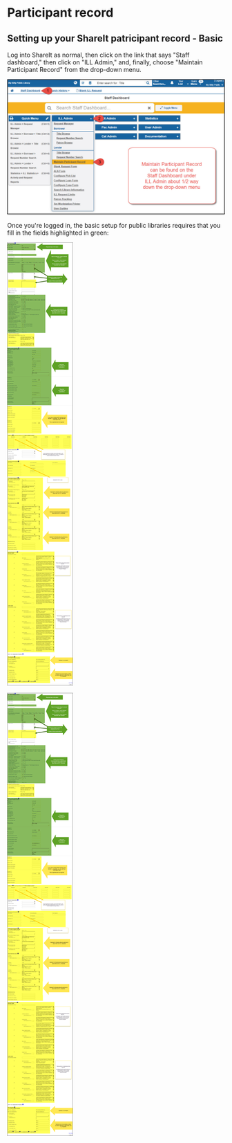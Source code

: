 # Participant record

## Setting up your ShareIt patricipant record - Basic

Log into ShareIt as normal, then click on the link that says "Staff dashboard," then click on "ILL Admin," and, finally, choose "Maintain Participant Record" from the drop-down menu.

![Maintain participant record](.gitbook/assets/080.jpg)

Once you're logged in, the basic setup for public libraries requires that you fill in the fields highlighted in green:

![Basic public library setup](.gitbook/assets/090.jpg)

 <img src="https://raw.githubusercontent.com/will1410/shareit/master/.gitbook/assets/090.jpg" alt="Basic public library setup"> 
